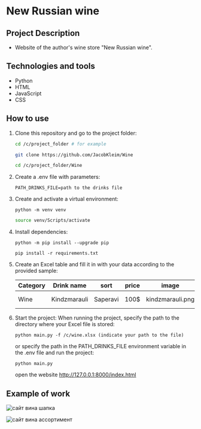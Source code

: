 # New Russian wine

## Project Description
 - Website of the author's wine store "New Russian wine".

## Technologies and tools
 - Python
 - HTML
 - JavaScript
 - CSS

## How to use
1. Clone this repository and go to the project folder:
   ```bash
   cd /c/project_folder # for example
   ```
   ```bash
   git clone https://github.com/JacobKleim/Wine
   ```
   ```bash
   cd /c/project_folder/Wine 
   ```

2. Create a .env file with parameters:
   ```
   PATH_DRINKS_FILE=path to the drinks file
   ```


3. Сreate and activate a virtual environment:
   ```
   python -m venv venv
   ```
   ```bash
   source venv/Scripts/activate
   ```

4. Install dependencies:
   ```
   python -m pip install --upgrade pip
   ```
   ```
   pip install -r requirements.txt
   ```


5. Create an Excel table and fill it in with your data according to the provided sample:


    | Category  | Drink name | sort     | price | image           | promotion             |
    |-----------|------------|----------|-------|-----------------|-----------------------|
    | Wine      | Kindzmarauli | Saperavi | 100$  | kindzmarauli.png | Profitable proposition |



6. Start the project:
   When running the project, specify the path to the directory where your Excel file is stored:
   ```
   python main.py -f /c/wine.xlsx (indicate your path to the file)
   ```
   or specify the path in the PATH_DRINKS_FILE environment variable in the .env file and run the project:
   ```
   python main.py
   ```
   open the website http://127.0.0.1:8000/index.html


## Example of work

![сайт вина шапка](https://github.com/JacobKleim/Wine/assets/119351169/d70737a0-759e-45ea-b6e0-fa1293197efb)

![сайт вина ассортимент](https://github.com/JacobKleim/Wine/assets/119351169/b6bdb2af-88df-4d86-be89-36f989ca714d)
